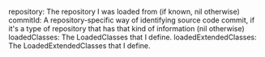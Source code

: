 repository: The repository I was loaded from (if known, nil otherwise)
commitId: A repository-specific way of identifying source code commit, if it's a type of repository that has that kind of information (nil otherwise)
loadedClasses: The LoadedClasses that I define.
loadedExtendedClasses: The LoadedExtendedClasses that I define.